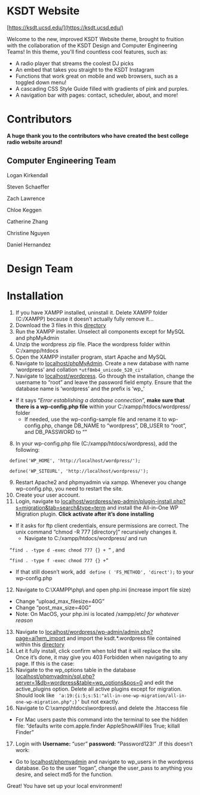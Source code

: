 # KSDT Website

[https://ksdt.ucsd.edu/](https://ksdt.ucsd.edu/)

Welcome to the new, improved KSDT Website theme, brought to fruition with the collaboration of the KSDT Design and Computer Engineering Teams! In this theme, you'll find countless cool features, such as: 

 - A radio player that streams the coolest DJ picks
 - An embed that takes you straight to the KSDT Instagram
 - Functions that work great on mobile and web browsers, such as a toggled down menu!
 - A cascading CSS Style Guide filled with gradients of pink and purples.
 - A navigation bar with pages: contact, scheduler, about, and more!
 
# Contributors

**A huge thank you to the contributors who have created the best college radio website around!**

## Computer Engineering Team

Logan Kirkendall

Steven Schaeffer

Zach Lawrence

Chloe Keggen

Catherine Zhang

Christine Nguyen

Daniel Hernandez

# Design Team

# Installation

1. If you have XAMPP installed, uninstall it. Delete XAMPP folder (C:/XAMPP) because it doesn’t actually fully remove it…
2. Download the 3 files in this [directory](https://drive.google.com/drive/folders/1UwMW-5j_vDPD0s5OPQjZo6MgRRpqO24K)
3. Run the XAMPP installer. Unselect all components except for MySQL and phpMyAdmin
4. Unzip the wordpress zip file. Place the wordpress folder within C:/xampp/htdocs
5. Open the XAMPP installer program, start Apache and MySQL
6. Navigate to [localhost/phpMyAdmin](localhost/phpMyAdmin). Create a new database with name ‘wordpress’ and collation `*utf8mb4_unicode_520_ci*`
7. Navigate to [localhost/wordpress](localhost/wordpress). Go through the installation, change the username to “root” and leave the password field empty. Ensure that the database name is ‘wordpress’ and the prefix is ‘wp_’ 
- If it says “*Error establishing a database connection*”, **make sure that there is a wp-config.php file** within your C:/xampp/htdocs/wordpress/ folder
  - If needed, use the wp-config-sample file and rename it to wp-config.php, change DB_NAME to “wordpress”, DB_USER to “root”, and DB_PASSWORD to “”
8. In your wp-config.php file (C:/xampp/htdocs/wordpress), add the following:

` define('WP_HOME', 'http://localhost/wordpress/');`

` define('WP_SITEURL', 'http://localhost/wordpress/');`

9. Restart Apache2 and phpmyadmin via xampp. Whenever you change wp-config.php, you need to restart the site. 
10. Create your user account.
11. Login, navigate to [localhost/wordpress/wp-admin/plugin-install.php?s=migration&tab=search&type=term](localhost/wordpress/wp-admin/plugin-install.php?s=migration&tab=search&type=term) and install the All-in-One WP Migration plugin. **Click activate after it’s done installing**
  - If it asks for ftp client credentials, ensure permissions are correct. The unix command “chmod -R 777 [directory]” recursively changes it. 
    - Navigate to C:/xampp/htdocs/wordpress/ and run 
    
  ` “find . -type d -exec chmod 777 {} + ”` , and

  ` “find . -type f -exec chmod 777 {} +”`
- If that still doesn’t work, add ` define ( 'FS_METHOD', 'direct');` to your wp-config.php
12. Navigate to C:\XAMPP\php\ and open php.ini (increase import file size)
  - Change ”upload_max_filesize=40G”
  - Change “post_max_size=40G”
  - Note: On MacOS, your php.ini is located /xampp/etc/ *for whatever reason*
13. Navigate to [localhost/wordpress/wp-admin/admin.php?page=ai1wm_import](localhost/wordpress/wp-admin/admin.php?page=ai1wm_import) and import the ksdt.*.wordpress file contained within this [directory](https://drive.google.com/drive/folders/1UwMW-5j_vDPD0s5OPQjZo6MgRRpqO24K)
14. Let it fully install, click confirm when told that it will replace the site. Once it’s done, it may give you 403 Forbidden when navigating to any page. If this is the case:
15. Navigate to the wp_options table in the database [localhost/phpmyadmin/sql.php?server=1&db=wordpress&table=wp_options&pos=0](localhost/phpmyadmin/sql.php?server=1&db=wordpress&table=wp_options&pos=0) and edit the active_plugins option. Delete all active plugins except for migration. Should look like ` ‘a:19:{i:5;s:51:"all-in-one-wp-migration/all-in-one-wp-migration.php";}’` but not exactly. 
16. Navigate to C:\xampp\htdocs\wordpress\ and delete the .htaccess file
  - For Mac users paste this command into the terminal to see the hidden file:
“defaults write com.apple.finder AppleShowAllFiles True; killall Finder”
17. Login with **Username:** “user” **password:** “Password123!” .If this doesn’t work:
  - Go to [localhost/phpmyadmin](localhost/phpmyadmin) and navigate to wp_users in the wordpress database. Go to the user “logan”, change the user_pass to anything you desire, and select md5 for the function.


Great! You have set up your local environment! 

